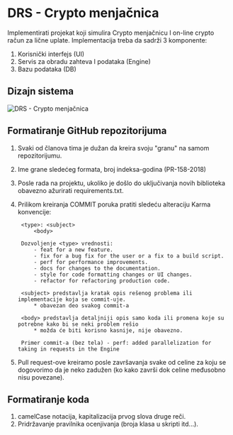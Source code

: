 
# DRS - Crypto menjačnica

Implementirati projekat koji simulira Crypto menjačnicu I on-line crypto 
račun za lične uplate.
Implementacija treba da sadrži 3 komponente:
1. Korisnički interfejs (UI)
2. Servis za obradu zahteva I podataka (Engine)
3. Bazu podataka (DB)

## Dizajn sistema

![DRS - Crypto menjačnica](https://i.ibb.co/zhYdCRK/DRS-Crypto-menjacnica.png)

## Formatiranje GitHub repozitorijuma
 
1. Svaki od članova tima je dužan da kreira svoju "granu" na samom repozitorijumu. 
2. Ime grane sledećeg formata, broj indeksa-godina (PR-158-2018)
3. Posle rada na projektu, ukoliko je došlo do uključivanja novih biblioteka obavezno ažurirati requirements.txt.
4. Prilikom kreiranja COMMIT poruka pratiti sledeću alteraciju Karma konvencije:

        <type>: <subject>
            <body>

        Dozvoljenje <type> vrednosti:
            - feat for a new feature.
            - fix for a bug fix for the user or a fix to a build script.
            - perf for performance improvements.
            - docs for changes to the documentation.
            - style for code formatting changes or UI changes.
            - refactor for refactoring production code.

        <subject> predstavlja kratak opis rešenog problema ili implementacije koja se commit-uje.
            * obavezan deo svakog commit-a

        <body> predstavlja detaljniji opis samo koda ili promena koje su potrebne kako bi se neki problem rešio 
            * možda će biti korisno kasnije, nije obavezno.

        Primer commit-a (bez tela) - perf: added parallelization for taking in requests in the Engine

5. Pull request-ove kreiramo posle završavanja svake od celine za koju se dogovorimo da je neko zadužen (ko kako završi dok celine međusobno nisu povezane).

## Formatiranje koda
1. camelCase notacija, kapitalizacija prvog slova druge reči.
2. Pridržavanje pravilnika ocenjivanja (broja klasa u skripti itd...).